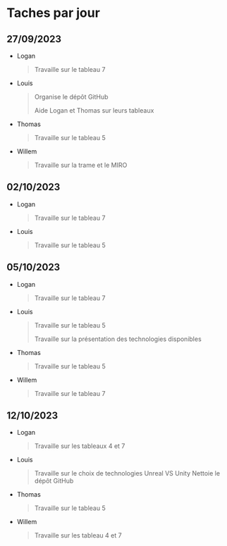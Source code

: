 # Taches par jour

## 27/09/2023
- Logan
    > Travaille sur le tableau 7
- Louis
    > Organise le dépôt GitHub
    >
    > Aide Logan et Thomas sur leurs tableaux
- Thomas
    > Travaille sur le tableau 5
- Willem
    > Travaille sur la trame et le MIRO

## 02/10/2023
- Logan
    > Travaille sur le tableau 7
- Louis
    > Travaille sur le tableau 5

## 05/10/2023
- Logan
    > Travaille sur le tableau 7
- Louis
    > Travaille sur le tableau 5
    >
    > Travaille sur la présentation des technologies disponibles
- Thomas
    > Travaille sur le tableau 5
- Willem
    > Travaille sur le tableau 7

## 12/10/2023
- Logan
    > Travaille sur les tableaux 4 et 7
- Louis
    > Travaille sur le choix de technologies Unreal VS Unity
    > Nettoie le dépôt GitHub
- Thomas
    > Travaille sur le tableau 5
- Willem
    > Travaille sur les tableau 4 et 7